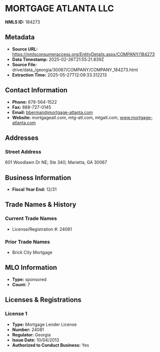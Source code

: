 # MORTGAGE ATLANTA LLC

**NMLS ID:** 184273

## Metadata
- **Source URL:** https://nmlsconsumeraccess.org/EntityDetails.aspx/COMPANY/184273
- **Data Timestamp:** 2025-02-26T21:55:21.839Z
- **Source File:** drive/data_/georgia/30067/COMPANY/COMPANY_184273.html
- **Extraction Time:** 2025-05-27T12:09:33.312213

## Contact Information
- **Phone:** 678-564-1522
- **Fax:** 888-727-0145
- **Email:** bberman@mortgage-atlanta.com
- **Website:** mortgageatl.com, mtg-atl.com, mtgatl.com, www.mortgage-atlanta.com

## Addresses
### Street Address
601 Woodlawn Dr NE; Ste 340; Marietta, GA 30067

## Business Information
- **Fiscal Year End:** 12/31

## Trade Names & History
### Current Trade Names
- License/Registration #: 24081

### Prior Trade Names
- Brick City Mortgage

## MLO Information
- **Type:** sponsored
- **Count:** 7

## Licenses & Registrations

### License 1
- **Type:** Mortgage Lender License
- **Number:** 24081
- **Regulator:** Georgia
- **Issue Date:** 10/04/2013
- **Authorized to Conduct Business:** Yes
